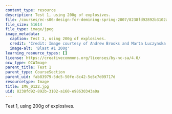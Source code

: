 ```yaml
---
content_type: resource
description: Test 1, using 200g of explosives.
file: /courses/ec-s06-design-for-demining-spring-2007/8238fd92892b3102a160e98630343a0a_IMG_0122.jpg
file_size: 51614
file_type: image/jpeg
image_metadata:
  caption: Test 1, using 200g of explosives.
  credit: 'Credit: Image courtesy of Andrew Brooks and Marta Luczynska.'
  image-alt: 'Blast #1 200g'
learning_resource_types: []
license: https://creativecommons.org/licenses/by-nc-sa/4.0/
ocw_type: OCWImage
parent_title: Test 1
parent_type: CourseSection
parent_uid: fab83979-5dc5-50fe-8c42-5e5c7d09717d
resourcetype: Image
title: IMG_0122.jpg
uid: 8238fd92-892b-3102-a160-e98630343a0a
---
```

Test 1, using 200g of explosives.